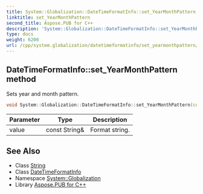 ```yaml
---
title: System::Globalization::DateTimeFormatInfo::set_YearMonthPattern method
linktitle: set_YearMonthPattern
second_title: Aspose.PUB for C++
description: 'System::Globalization::DateTimeFormatInfo::set_YearMonthPattern method. Sets year and month pattern in C++.'
type: docs
weight: 6200
url: /cpp/system.globalization/datetimeformatinfo/set_yearmonthpattern/
---
```

## DateTimeFormatInfo::set_YearMonthPattern method


Sets year and month pattern.

```cpp
void System::Globalization::DateTimeFormatInfo::set_YearMonthPattern(const String &value)
```


| Parameter | Type | Description |
| --- | --- | --- |
| value | const String\& | Format string. |

## See Also

* Class [String](../../../system/string/)
* Class [DateTimeFormatInfo](../)
* Namespace [System::Globalization](../../)
* Library [Aspose.PUB for C++](../../../)
